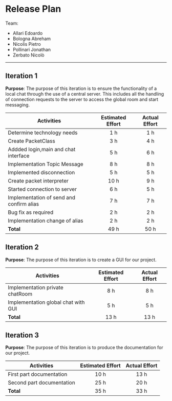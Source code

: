 # Release Plan

Team:

- Allari Edoardo
- Bologna Abreham
- Nicolis Pietro
- Pollinari Jonathan
- Zerbato Nicolò

---

## Iteration 1

**Purpose**: The purpose of this iteration is to ensure the functionality of a local chat through the use of a central server. This includes all the handling of connection requests to the server to access the global room and start messaging.

|                        Activities         | Estimated Effort | Actual Effort |
| ---------------------------------         | :--------------: | :-----------: |
| Determine technology needs	            | 1 h              | 1 h           |
| Create PacketClass                        | 3 h              | 4 h           |
| Addded login,main and chat interface      | 5 h              | 6 h           |
|Implementation Topic Message	            | 8 h              | 8 h           |
| Implemented disconnection	                | 5 h              | 5 h           |
| Create packet interpreter	                | 10 h             | 9 h           |
| Started connection to server	            | 6 h              | 5 h           |
| Implementation of send and confirm alias	| 7 h              | 7 h           |
| Bug fix as required	                    | 2 h              | 2 h           |
| Implementation change of alias	        | 2 h              | 2 h           |
| **Total**                                 | 49 h             | 50 h          |

## Iteration 2

**Purpose**: The purpose of this iteration is to create a GUI for our project.

|                        Activities         | Estimated Effort | Actual Effort |
| ---------------------------------         | :--------------: | :-----------: |
| Implementation private chatRoom	        | 8 h              | 8 h           |
| Implementation global chat with GUI       | 5 h              | 5 h           |
| **Total**                                 | 13 h             | 13 h          |


## Iteration 3

**Purpose**: The purpose of this iteration is to produce the documentation for our project.

|                        Activities         | Estimated Effort | Actual Effort |
| ---------------------------------         | :--------------: | :-----------: |
| First part documentation      	        | 10 h             | 13 h           |
| Second part documentation                 | 25 h             | 20 h           |
| **Total**                                 | 35 h             | 33 h          |